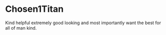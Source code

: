 # Chosen1Titan
Kind helpful extremely good looking and most importantly want the best for all of man kind.
